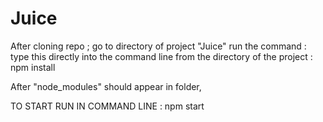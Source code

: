 # Juice

After cloning repo ; go to directory of project "Juice" run the command : 
type this directly into the command line from the directory of the project : 
npm install 

After "node_modules" should appear in folder, 

TO START RUN IN COMMAND LINE : 
npm start
